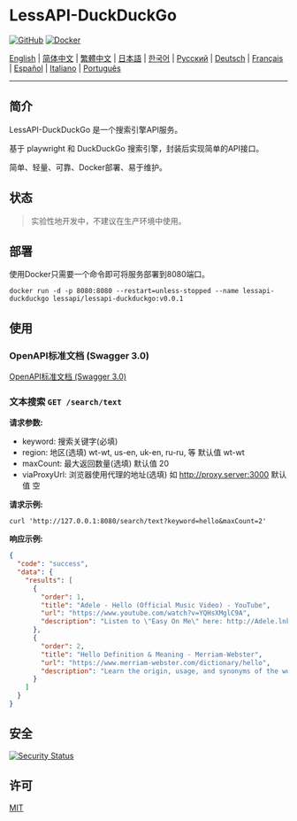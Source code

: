 # LessAPI-DuckDuckGo

[![GitHub](https://img.shields.io/github/license/lessapi-dev/lessapi-duckduckgo?style=for-the-badge)](https://github.com/lessapi-dev/lessapi-duckduckgo)
[![Docker](https://img.shields.io/docker/pulls/lessapi/lessapi-duckduckgo?style=for-the-badge)](https://hub.docker.com/r/lessapi/lessapi-duckduckgo)

[English](./../../README.md) |
[简体中文](./../zhs/README.md) |
[繁體中文](./../zht/README.md) |
[日本語](./../ja/README.md) |
[한국어](./../ko/README.md) |
[Русский](./../ru/README.md) |
[Deutsch](./../de/README.md) |
[Français](./../fr/README.md) |
[Español](./../es/README.md) |
[Italiano](./../it/README.md) |
[Português](./../pt/README.md)


---

## 简介

LessAPI-DuckDuckGo 是一个搜索引擎API服务。

基于 playwright 和 DuckDuckGo 搜索引擎，封装后实现简单的API接口。

简单、轻量、可靠、Docker部署、易于维护。

## 状态

> 实验性地开发中，不建议在生产环境中使用。

## 部署

使用Docker只需要一个命令即可将服务部署到8080端口。

```shell
docker run -d -p 8080:8080 --restart=unless-stopped --name lessapi-duckduckgo lessapi/lessapi-duckduckgo:v0.0.1
```

## 使用

### OpenAPI标准文档 (Swagger 3.0)

[OpenAPI标准文档 (Swagger 3.0)](../../resource/openapi.json)

### 文本搜索 `GET /search/text`

**请求参数:**

- keyword: 搜索关键字(必填)
- region: 地区(选填)  wt-wt, us-en, uk-en, ru-ru, 等 默认值 wt-wt
- maxCount: 最大返回数量(选填)  默认值 20
- viaProxyUrl: 浏览器使用代理的地址(选填) 如 http://proxy.server:3000  默认值 空

**请求示例:**

```shell
curl 'http://127.0.0.1:8080/search/text?keyword=hello&maxCount=2'
```

**响应示例:**

```json
{
  "code": "success",
  "data": {
    "results": [
      {
        "order": 1,
        "title": "Adele - Hello (Official Music Video) - YouTube",
        "url": "https://www.youtube.com/watch?v=YQHsXMglC9A",
        "description": "Listen to \"Easy On Me\" here: http://Adele.lnk.to/EOMPre-order Adele's new album \"30\" before its release on November 19: https://www.adele.comShop the \"Adele..."
      },
      {
        "order": 2,
        "title": "Hello Definition & Meaning - Merriam-Webster",
        "url": "https://www.merriam-webster.com/dictionary/hello",
        "description": "Learn the origin, usage, and synonyms of the word hello, an expression or gesture of greeting. See examples of hello in sentences and related words from the dictionary."
      }
    ]
  }
}

```

## 安全

[![Security Status](https://www.murphysec.com/platform3/v31/badge/1779906127272730624.svg)](https://www.murphysec.com/console/report/1778449242088529920/1779906127272730624)

## 许可

[MIT](./../../LICENSE)
